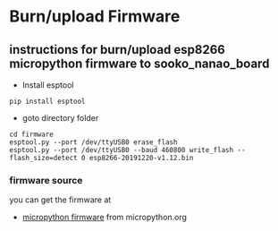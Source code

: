 # Burn/upload Firmware 
 

## instructions for burn/upload esp8266 micropython firmware to sooko_nanao_board

- Install esptool
```
pip install esptool
```
- goto directory folder

```
cd firmware
esptool.py --port /dev/ttyUSB0 erase_flash
esptool.py --port /dev/ttyUSB0 --baud 460800 write_flash --flash_size=detect 0 esp8266-20191220-v1.12.bin
```

### firmware source
you can get the firmware at 

* [micropython firmware](https://micropython.org/download/esp8266/) from micropython.org